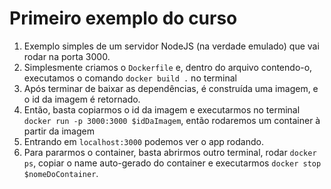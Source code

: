 # Primeiro exemplo do curso

1. Exemplo simples de um servidor NodeJS (na verdade emulado) que 
vai rodar na porta 3000.
2. Simplesmente criamos o `Dockerfile` e, dentro do arquivo contendo-o,
executamos o comando `docker build .` no terminal
3. Após terminar de baixar as dependências, é construída uma imagem, e o id da imagem é retornado.
4. Então, basta copiarmos o id da imagem e executarmos no terminal
`docker run -p 3000:3000 $idDaImagem`, então rodaremos um container à partir da imagem
5. Entrando em `localhost:3000` podemos ver o app rodando.
6. Para pararmos o container, basta abrirmos outro terminal, rodar
`docker ps`, copiar o name auto-gerado do container e executarmos 
`docker stop $nomeDoContainer`.